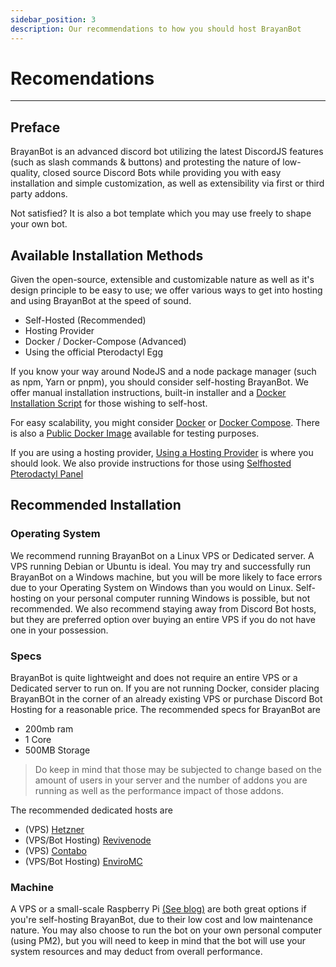 ```yaml
---
sidebar_position: 3
description: Our recommendations to how you should host BrayanBot
---
```


# Recomendations

---

## Preface

BrayanBot is an advanced discord bot utilizing the latest DiscordJS features (such as slash commands & buttons) and protesting the nature of low-quality, closed source Discord Bots while providing you with easy installation and simple customization, as well as extensibility via first or third party addons.

Not satisfied? It is also a bot template which you may use freely to shape your own bot.

## Available Installation Methods

Given the open-source, extensible and customizable nature as well as it's design principle to be easy to use; we offer various ways to get into hosting and using BrayanBot at the speed of sound.

- Self-Hosted (Recommended)
- Hosting Provider
- Docker / Docker-Compose (Advanced)
- Using the official Pterodactyl Egg

If you know your way around NodeJS and a node package manager (such as npm, Yarn or pnpm), you should consider self-hosting BrayanBot. We offer manual installation instructions, built-in installer and a [Docker Installation Script](https://github.com/BrayanBot/BrayanBot/blob/main/install/docker-linux.sh) for those wishing to self-host.

For easy scalability, you might consider [Docker](https://docs.docker.com/engine/reference/commandline/cli/) or [Docker Compose](https://docs.docker.com/compose). There is also a [Public Docker Image](https://hub.docker.com/repository/docker/brayanbot/brayanbot) available for testing purposes.

If you are using a hosting provider, [Using a Hosting Provider](/docs/Setup/hosting/pterodactyl#using-a-provider-hosting-company) is where you should look. We also provide instructions for those using [Selfhosted Pterodactyl Panel](/docs/Setup/hosting/pterodactyl#installing-brayanbot-on-pterodactyl)

## Recommended Installation

### Operating System

We recommend running BrayanBot on a Linux VPS or Dedicated server. A VPS running Debian or Ubuntu is ideal. You may try and successfully run BrayanBot on a Windows machine, but you will be more likely to face errors due to your Operating System on Windows than you would on Linux. Self-hosting on your personal computer running Windows is possible, but not recommended. We also recommend staying away from Discord Bot hosts, but they are preferred option over buying an entire VPS if you do not have one in your possession.

### Specs

BrayanBot is quite lightweight and does not require an entire VPS or a Dedicated server to run on. If you are not running Docker, consider placing BrayanBOt in the corner of an already existing VPS or purchase Discord Bot Hosting for a reasonable price. The recommended specs for BrayanBot are

- 200mb ram
- 1 Core
- 500MB Storage

> Do keep in mind that those may be subjected to change based on the amount of users in your server and the number of addons you are running as well as the performance impact of those addons.

The recommended dedicated hosts are

- (VPS) [Hetzner](https://www.hetzner.com/)
- (VPS/Bot Hosting) [Revivenode](https://revivenode.com/)
- (VPS) [Contabo](https://contabo.com/en/)
- (VPS/Bot Hosting) [EnviroMC](https://enviromc.host/)

### Machine

A VPS or a small-scale Raspberry Pi [(See blog)](/blog/raspberry-pi-installation) are both great options if you're self-hosting BrayanBot, due to their low cost and low maintenance nature. You may also choose to run the bot on your own personal computer (using PM2), but you will need to keep in mind that the bot will use your system resources and may deduct from overall performance.
